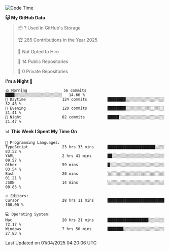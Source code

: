 <!--START_SECTION:waka-->
![Code Time](http://img.shields.io/badge/Code%20Time-6%2C843%20hrs%2050%20mins-blue)

**🐱 My GitHub Data** 

> 📦 ? Used in GitHub's Storage 
 > 
> 🏆 265 Contributions in the Year 2025
 > 
> 🚫 Not Opted to Hire
 > 
> 📜 14 Public Repositories 
 > 
> 🔑 0 Private Repositories 
 > 
**I'm a Night 🦉** 

```text
🌞 Morning                56 commits          ████░░░░░░░░░░░░░░░░░░░░░   14.66 % 
🌆 Daytime                124 commits         ████████░░░░░░░░░░░░░░░░░   32.46 % 
🌃 Evening                120 commits         ████████░░░░░░░░░░░░░░░░░   31.41 % 
🌙 Night                  82 commits          █████░░░░░░░░░░░░░░░░░░░░   21.47 % 
```


📊 **This Week I Spent My Time On** 

```text
💬 Programming Languages: 
TypeScript               23 hrs 33 mins      █████████████████████░░░░   83.52 % 
YAML                     2 hrs 41 mins       ██░░░░░░░░░░░░░░░░░░░░░░░   09.57 % 
Other                    59 mins             █░░░░░░░░░░░░░░░░░░░░░░░░   03.54 % 
Bash                     20 mins             ░░░░░░░░░░░░░░░░░░░░░░░░░   01.21 % 
JSON                     14 mins             ░░░░░░░░░░░░░░░░░░░░░░░░░   00.85 % 

🔥 Editors: 
Cursor                   28 hrs 11 mins      █████████████████████████   100.00 % 

💻 Operating System: 
Mac                      20 hrs 21 mins      ██████████████████░░░░░░░   72.17 % 
Windows                  7 hrs 50 mins       ███████░░░░░░░░░░░░░░░░░░   27.83 % 
```


 Last Updated on 01/04/2025 04:20:06 UTC
<!--END_SECTION:waka-->

